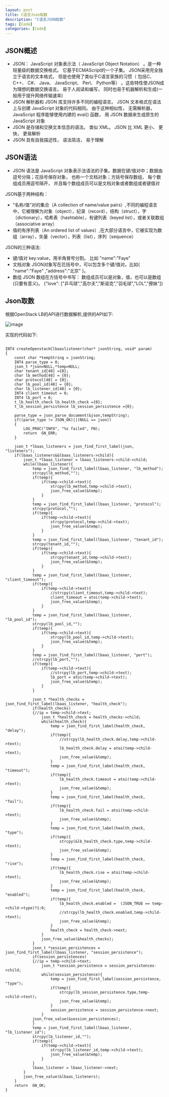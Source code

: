 ```yaml
---
layout: post
title: C语言Json取数
description: "C语言JSON取数"
tags: [Code]
categories: [Code]
---
```


##  JSON概述 


* JSON： JavaScript 对象表示法（ JavaScript Object Notation） 。是一种轻量级的数据交换格式。 它基于ECMAScript的一个子集。 JSON采用完全独立于语言的文本格式， 但是也使用了类似于C语言家族的习惯（ 包括C、 C++、 C#、 Java、 JavaScript、 Perl、 Python等） 。这些特性使JSON成为理想的数据交换语言。 易于人阅读和编写， 同时也易于机器解析和生成(一般用于提升网络传输速率)
* JSON 解析器和 JSON 库支持许多不同的编程语言。 JSON 文本格式在语法上与创建 JavaScript 对象的代码相同。 由于这种相似性， 无需解析器， JavaScript 程序能够使用内建的 eval() 函数， 用 JSON 数据来生成原生的 JavaScript 对象
* JSON 是存储和交换文本信息的语法。 类似 XML。 JSON 比 XML 更小、 更快， 更易解析
* JSON 具有自我描述性， 语法简洁， 易于理解


##  JSON语法
* JSON 语法是 JavaScript 对象表示法语法的子集。数据在键/值对中；数据由逗号分隔；花括号保存对象， 也称一个文档对象；方括号保存数组， 每个数组成员用逗号隔开， 并且每个数组成员可以是文档对象或者数组或者键值对  

JSON基于两种结构：

* “名称/值”对的集合（A collection of name/value pairs）,不同的编程语言中，它被理解为对象（object），纪录（record），结构（struct），字（dictionary），哈希表（hashtable），有键列表（keyed list），或者关联数组 （associative array）
* 值的有序列表（An ordered list of values）,在大部分语言中，它被实现为数组（array），矢量（vector），列表（list），序列（sequence）

JSON的三种语法:

* 键/值对 key:value，用半角冒号分割。 比如 "name":"Faye" 
* 文档对象 JSON对象写在花括号中，可以包含多个键/值对。比如{ "name":"Faye" ,"address":"北京" }。 
* 数组 JSON 数组在方括号中书写： 数组成员可以是对象，值，也可以是数组(只要有意义)。 {"love": ["乒乓球","高尔夫","斯诺克","羽毛球","LOL","撩妹"]} 

## Json取数

根据OpenStack LB的API进行数据解析,提供的API如下:

![image](/images/json/1.png)



实现的代码如下:

<pre><code>
INT4 createOpenstackClbaaslistener(char* jsonString, void* param)
{
	const char *tempString = jsonString;
	INT4 parse_type = 0;
	json_t *json=NULL,*temp=NULL;
	char tenant_id[48] ={0};
	char lb_method[48] = {0};
	char protocol[48] = {0};
	char lb_pool_id[48] = {0};
	char lb_listener_id[48] = {0};
	INT4 client_timeout = 0;
	INT4 lb_port = 0;
	t_lb_health_check lb_health_check ={0};
	t_lb_session_persistence lb_session_persistence ={0};
	
	parse_type = json_parse_document(&json,tempString);
	if((parse_type != JSON_OK)||(NULL == json))	
	{
		LOG_PROC("INFO", "%s failed", FN);
		return	GN_ERR;
	}
	
	json_t *lbaas_listeners = json_find_first_label(json, "listeners");
	if(lbaas_listeners&&lbaas_listeners->child){
		json_t *lbaas_listener = lbaas_listeners->child->child;
		while(lbaas_listener){
			temp = json_find_first_label(lbaas_listener, "lb_method");
			strcpy(lb_method,"");
			if(temp){
				if(temp->child->text){
					strcpy(lb_method,temp->child->text);
					json_free_value(&temp);
				}
			}
			temp = json_find_first_label(lbaas_listener, "protocol");
			strcpy(protocol,"");
			if(temp){
				if(temp->child->text){
					strcpy(protocol,temp->child->text);
					json_free_value(&temp);
				}
			}
			temp = json_find_first_label(lbaas_listener, "tenant_id");
			strcpy(tenant_id,"");
			if(temp){
				if(temp->child->text){
					strcpy(tenant_id,temp->child->text);
					json_free_value(&temp);
				}
			}
			temp = json_find_first_label(lbaas_listener, "client_timeout");
			if(temp){
				if(temp->child->text){
					//strcpy(client_timeout,temp->child->text);
					client_timeout = atoi(temp->child->text);
					json_free_value(&temp);
				}
			}
			temp = json_find_first_label(lbaas_listener, "lb_pool_id");
			strcpy(lb_pool_id,"");
			if(temp){
				if(temp->child->text){
					strcpy(lb_pool_id,temp->child->text);
					json_free_value(&temp);
				}
			}
			temp = json_find_first_label(lbaas_listener, "port");
			//strcpy(lb_port,"");
			if(temp){
				if(temp->child->text){
					//strcpy(lb_port,temp->child->text);
					lb_port = atoi(temp->child->text);
					json_free_value(&temp);
				}
			}
			
			json_t *health_checks = json_find_first_label(lbaas_listener, "health_check");
			if(health_checks)
			{//ip = temp->child->text;
				json_t *health_check = health_checks->child;
				while(health_check){
					temp = json_find_first_label(health_check, "delay");
					if(temp){
						//strcpy(lb_health_check.delay,temp->child->text);
						lb_health_check.delay = atoi(temp->child->text);
						json_free_value(&temp);
					}
					temp = json_find_first_label(health_check, "timeout");
					if(temp){
						lb_health_check.timeout = atoi(temp->child->text);
						json_free_value(&temp);
					}
					temp = json_find_first_label(health_check, "fail");
					if(temp){
						lb_health_check.fail = atoi(temp->child->text);
						json_free_value(&temp);
					}
				    temp = json_find_first_label(health_check, "type");
					if(temp){
						strcpy(&lb_health_check.type,temp->child->text);
						json_free_value(&temp);
					}
					temp = json_find_first_label(health_check, "rise");
					if(temp){
						lb_health_check.rise = atoi(temp->child->text);
						json_free_value(&temp);
					}
					temp = json_find_first_label(health_check, "enabled");
					if(temp){
						lb_health_check.enabled =  (JSON_TRUE == temp->child->type)?1:0;
						//strcpy(lb_health_check.enabled,temp->child->text);
						json_free_value(&temp);
				    }
					health_check = health_check->next;
				}
				json_free_value(&health_checks);
			}
			json_t *session_persistences = json_find_first_label(lbaas_listener, "session_persistence");
			if(session_persistences)
			{//ip = temp->child->text;
				json_t *session_persistence = session_persistences->child;
				while(session_persistence){
					temp = json_find_first_label(session_persistence, "type");
					if(temp){
						strcpy(lb_session_persistence.type,temp->child->text);
						json_free_value(&temp);
					}
					session_persistence = session_persistence->next;
				}
			json_free_value(&session_persistences);
			}
			temp = json_find_first_label(lbaas_listener, "lb_listener_id");
			strcpy(lb_listener_id,"");
			if(temp){
				if(temp->child->text){
					strcpy(lb_listener_id,temp->child->text);
					json_free_value(&temp);
				}
			}
			lbaas_listener = lbaas_listener->next;
		}
		json_free_value(&lbaas_listeners);
	}
	return  GN_OK;
}
</code></pre>
